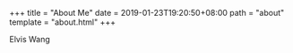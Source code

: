 +++
title = "About Me"
date = 2019-01-23T19:20:50+08:00
path = "about"
template = "about.html"
+++

Elvis Wang <mail _AT_ wangbo _DOT_ im>
